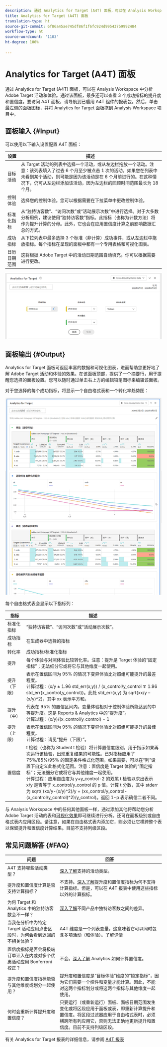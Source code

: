 ```yaml
---
description: 通过 Analytics for Target (A4T) 面板，可以在 Analysis Workspace 中分析 Adobe Target 活动和体验。
title: Analytics for Target (A4T) 面板
translation-type: ht
source-git-commit: 6f86a45ae745df86f1f6fc924d995437b9992484
workflow-type: ht
source-wordcount: '1103'
ht-degree: 100%

---
```



# Analytics for Target (A4T) 面板

通过 Analytics for Target (A4T) 面板，可以在 Analysis Workspace 中分析 Adobe Target 活动和体验。通过该面板，最多还可以查看 3 个成功指标的提升度和置信度。要访问 A4T 面板，请导航到已启用 A4T 组件的报表包。然后，单击最左侧的面板图标，并将 Analytics for Target 面板拖到 Analysis Workspace 项目中。

## 面板输入 {#Input}

可以使用以下输入设置配置 A4T 面板：

| 设置 | 描述 |
|---|---|
| 目标活动 | 从 Target 活动的列表中选择一个活动，或从左边栏拖放一个活动。注意：该列表填入了过去 6 个月至少被点击 1 次的活动。如果您在列表中未看到某个活动，则可能是因为该活动是在 6 个月前进行的。在这种情况下，仍可从左边栏添加该活动，因为左边栏的回顾时间范围最长为 18 个月。 |
| 控制体验 | 选择您的控制体验。您可以根据需要在下拉菜单中更改控制体验。 |
| 标准化指标 | 从“独特访客数”、“访问次数”或“活动展示次数”中进行选择。对于大多数分析用例，建议使用“独特访客数”指标。此指标（也称为计数方法）将作为提升计算的分母。此外，它也会在应用置信度计算之前影响数据汇总的方式。 |
| 成功指标 | 从下拉列表中最多选择 3 个标准（非计算）成功事件，或从左边栏中拖放指标。每个指标在呈现的面板中都有一个专用表格和可视化图表。 |
| 日历日期范围 | 这将根据 Adobe Target 中的活动日期范围自动填充。你可以根据需要进行更改。 |

![面板生成器](assets/a4t-panel-builder2.png)

## 面板输出 {#Output}

Analytics for Target 面板可返回丰富的数据和可视化图表，进而帮助您更好地了解 Adobe Target 活动和体验的效果。在该面板顶部，提供了一个摘要行，用于提醒您选择的面板设置。您可以随时通过单击右上方的编辑铅笔图标来编辑该面板。

对于您选择的每个成功指标，将显示一个自由格式表和一个转化率趋势图：

![已呈现](assets/a4t-rendered.png)


每个自由格式表会显示以下指标列：

| 指标 | 描述 |
|---|---|
| 标准化指标 | “独特访客数”、“访问次数”或“活动展示次数”。 |
| 成功指标 | 在生成器中选择的指标 |
| 转化率 | 成功指标/标准化指标 |
| 提升 | 每个体验与对照体验比较转化率。注意：提升是 Target 体验的“固定指标”；无法细分它或将它与其他维度一起使用。 |
| 提升（下限） | 表示在置信区间为 95% 的情况下变异体验比对照组可能提升的最差程度。<br>计算过程：(x/y ± 1.96 std_err(x,y)) / (x_control/y_control ∓ 1.96 std_err(x_control,y_control))。此处 std_err(x,y) 为 sqrt(xx/y – (x/y)^2)，其中 xx 表示平方和。 |
| 提升（中） | 代表在 95% 的置信区间内，变量体验相对于控制体验所能达到的中等提升度。这是 Reports &amp; Analytics 中的“提升度”。<br>计算过程：(x/y)/(x_control/y_control) - 1 |
| 提升（上限） | 表示在置信区间为 95% 的情况下变异体验比对照组可能提升的最佳程度。<br>计算过程：请见“提升（下限）”。 |
| 置信度 | t 检验（也称为 Student t 检验）将计算置信度级别，用于指示如果再次运行该检验，出现重复结果的可能性。已对指标应用了 75%/85%/95% 的固定条件格式化范围。如果需要，可以在“列”设置下自定义此格式化范围。注意：置信度是 Target 体验的“固定指标”；无法细分它或将它与其他维度一起使用。<br>计算过程：应用自由度为 y+y_control-2 的双尾 t 检验以求出表示 x/y 是否等于 x_control/y_control 的 p 值。计算 t 分数，其中 stderr 为 sqrt( (xx/y-(x/y)^2)/y + (xx_control/y_control-(x_control/y_control)^2)/y_control)。返回 1-p 表示确信二者不同。 |

与 Analysis Workspace 中的任何其他面板一样，通过添加其他将帮助您分析 Adobe Target 活动的表和[可视化效果](https://docs.adobe.com/content/help/zh-Hans/analytics/analyze/analysis-workspace/visualizations/freeform-analysis-visualizations.html)即可继续进行分析。还可在面板级别或自由格式表内应用区段。请注意，如果在自由格式表内添加它，则必须让它横跨整个表以保留提升和置信度计算结果。目前不支持列级区段。

## 常见问题解答 {#FAQ}

| 问题 | 回答 |
|---|---|
| A4T 支持哪些活动类型？ | [深入了解](https://docs.adobe.com/content/help/zh-Hans/target/using/integrate/a4t/a4t-faq/a4t-faq-activity-setup.html)支持的活动类型。 |
| 提升度和置信度计算是否支持计算指标？ | 不支持。[深入了解](https://docs.adobe.com/content/help/zh-Hans/target/using/integrate/a4t/a4t-faq/a4t-faq-lift-and-confidence.html)提升度和置信度指标为何不支持计算指标。但是，可以在 A4T 报表中使用这些指标以外的计算指标。 |
| 为何 Target 和 Analytics 中的独特访客数会不一样？ | [深入了解](https://docs.adobe.com/content/help/zh-Hans/target/using/integrate/a4t/a4t-faq/a4t-faq-viewing-reports.html)不同产品中独特访客数之间的差异。 |
| 当我在分析中为特定 Target 活动应用点击区段时，为何会看到返回的不相关体验？ | A4T 维度是一个列表变量，这意味着它可以同时包含多项活动（和体验）。[了解详情](https://docs.adobe.com/content/help/zh-Hans/target/using/integrate/a4t/a4t-faq/a4t-faq-viewing-reports.html) |
| 置信度指标是否会将极端订单计入在内或对多个优惠活动应用 Bonferroni 校正？ | 不会。[深入了解](https://docs.adobe.com/content/help/zh-Hans/target/using/integrate/a4t/a4t-faq/a4t-faq-lift-and-confidence.html) Analytics 如何计算置信度。 |
| 提升度和置信度指标能否与其他维度或划分一起使用？ | 提升度和置信度是“目标体验”维度的“锁定指标”，因为它们需要一个控件和变量才能计算。因此，不能对这两个指标划分或将这两个指标与其他维度一起使用。 |
| 何时会重新计算提升度和置信度？ | 只要运行（或重新运行）面板、面板日期范围发生变化或将区段应用于面板或表，即重新计算提升和置信度。将区段过滤器应用于自由格式表时，必须横跨所有列应用它，否则无法正确地更新提升和置信度。目前不支持列级区段。 |

有关 Analytics for Target 报表的详细信息，请参阅 [A4T 报表](https://docs.adobe.com/content/help/zh-Hans/target/using/integrate/a4t/reporting.html)
